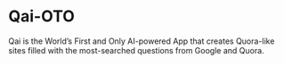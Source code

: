 # Qai-OTO
Qai is the World’s First and Only AI-powered App that creates Quora-like sites filled with the most-searched questions from Google and Quora.
